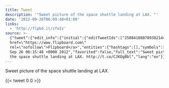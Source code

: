 ```yaml
---
title: Tweet
description: '"Sweet picture of the space shuttle landing at LAX. "'
date: '2012-09-26T06:09:48+01:00'
links:
  - 'http://flpbd.it/zfe2z'
source: >-
  {"tweet":{"edit_info":{"initial":{"editTweetIds":["250841080709382144"],"editableUntil":"2012-09-26T07:15:48.700Z","editsRemaining":"5","isEditEligible":true}},"retweeted":false,"source":"<a
  href=\"https://www.flipboard.com\"
  rel=\"nofollow\">Flipboard</a>","entities":{"hashtags":[],"symbols":[],"user_mentions":[],"urls":[{"url":"http://t.co/CJKOgBbl","expanded_url":"http://flpbd.it/zfe2z","display_url":"flpbd.it/zfe2z","indices":["51","71"]}]},"display_text_range":["0","71"],"favorite_count":"0","id_str":"250841080709382144","truncated":false,"retweet_count":"0","id":"250841080709382144","possibly_sensitive":false,"created_at":"Wed
  Sep 26 06:15:48 +0000 2012","favorited":false,"full_text":"Sweet picture of
  the space shuttle landing at LAX. http://t.co/CJKOgBbl","lang":"en"}}
---
```

Sweet picture of the space shuttle landing at LAX. 
    
{{< tweet 0 0 >}}
    
